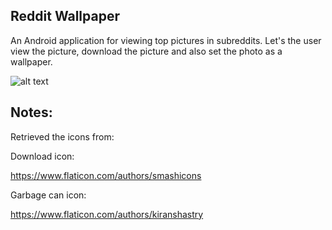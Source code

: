 Reddit Wallpaper
-------------
An Android application for viewing top pictures in subreddits. Let's the user view the picture, download the picture and also set the photo as a wallpaper.

![alt text](https://user-images.githubusercontent.com/54858210/67734848-77790380-f9bf-11e9-93cd-75ae35ae9649.png)

Notes:
------
Retrieved the icons from:

Download icon:

https://www.flaticon.com/authors/smashicons

Garbage can icon:

https://www.flaticon.com/authors/kiranshastry
